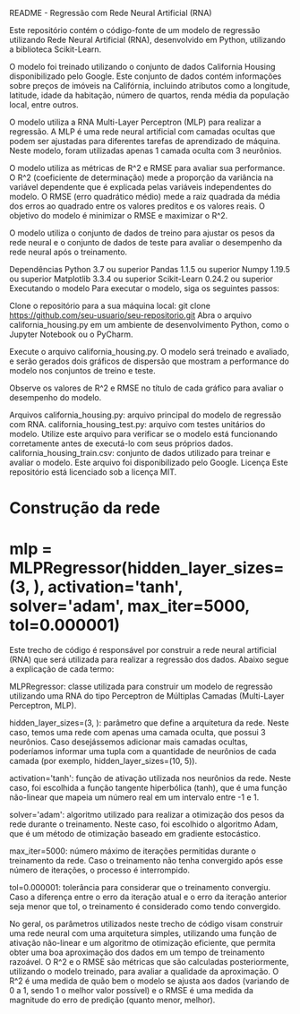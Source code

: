 README - Regressão com Rede Neural Artificial (RNA)

Este repositório contém o código-fonte de um modelo de regressão utilizando Rede Neural Artificial (RNA), desenvolvido em Python, utilizando a biblioteca Scikit-Learn.

O modelo foi treinado utilizando o conjunto de dados California Housing disponibilizado pelo Google. Este conjunto de dados contém informações sobre preços de imóveis na Califórnia, incluindo atributos como a longitude, latitude, idade da habitação, número de quartos, renda média da população local, entre outros.

O modelo utiliza a RNA Multi-Layer Perceptron (MLP) para realizar a regressão. A MLP é uma rede neural artificial com camadas ocultas que podem ser ajustadas para diferentes tarefas de aprendizado de máquina. Neste modelo, foram utilizadas apenas 1 camada oculta com 3 neurônios.

O modelo utiliza as métricas de R^2 e RMSE para avaliar sua performance. O R^2 (coeficiente de determinação) mede a proporção da variância na variável dependente que é explicada pelas variáveis independentes do modelo. O RMSE (erro quadrático médio) mede a raiz quadrada da média dos erros ao quadrado entre os valores preditos e os valores reais. O objetivo do modelo é minimizar o RMSE e maximizar o R^2.

O modelo utiliza o conjunto de dados de treino para ajustar os pesos da rede neural e o conjunto de dados de teste para avaliar o desempenho da rede neural após o treinamento.

Dependências
Python 3.7 ou superior
Pandas 1.1.5 ou superior
Numpy 1.19.5 ou superior
Matplotlib 3.3.4 ou superior
Scikit-Learn 0.24.2 ou superior
Executando o modelo
Para executar o modelo, siga os seguintes passos:

Clone o repositório para a sua máquina local:
git clone https://github.com/seu-usuario/seu-repositorio.git
Abra o arquivo california_housing.py em um ambiente de desenvolvimento Python, como o Jupyter Notebook ou o PyCharm.

Execute o arquivo california_housing.py. O modelo será treinado e avaliado, e serão gerados dois gráficos de dispersão que mostram a performance do modelo nos conjuntos de treino e teste.

Observe os valores de R^2 e RMSE no título de cada gráfico para avaliar o desempenho do modelo.

Arquivos
california_housing.py: arquivo principal do modelo de regressão com RNA.
california_housing_test.py: arquivo com testes unitários do modelo. Utilize este arquivo para verificar se o modelo está funcionando corretamente antes de executá-lo com seus próprios dados.
california_housing_train.csv: conjunto de dados utilizado para treinar e avaliar o modelo. Este arquivo foi disponibilizado pelo Google.
Licença
Este repositório está licenciado sob a licença MIT.

# Construção da rede
# mlp = MLPRegressor(hidden_layer_sizes=(3, ), activation='tanh', solver='adam', max_iter=5000, tol=0.000001)
Este trecho de código é responsável por construir a rede neural artificial (RNA) que será utilizada para realizar a regressão dos dados. Abaixo segue a explicação de cada termo:

MLPRegressor: classe utilizada para construir um modelo de regressão utilizando uma RNA do tipo Perceptron de Múltiplas Camadas (Multi-Layer Perceptron, MLP).

hidden_layer_sizes=(3, ): parâmetro que define a arquitetura da rede. Neste caso, temos uma rede com apenas uma camada oculta, que possui 3 neurônios. Caso desejássemos adicionar mais camadas ocultas, poderíamos informar uma tupla com a quantidade de neurônios de cada camada (por exemplo, hidden_layer_sizes=(10, 5)).

activation='tanh': função de ativação utilizada nos neurônios da rede. Neste caso, foi escolhida a função tangente hiperbólica (tanh), que é uma função não-linear que mapeia um número real em um intervalo entre -1 e 1.

solver='adam': algoritmo utilizado para realizar a otimização dos pesos da rede durante o treinamento. Neste caso, foi escolhido o algoritmo Adam, que é um método de otimização baseado em gradiente estocástico.

max_iter=5000: número máximo de iterações permitidas durante o treinamento da rede. Caso o treinamento não tenha convergido após esse número de iterações, o processo é interrompido.

tol=0.000001: tolerância para considerar que o treinamento convergiu. Caso a diferença entre o erro da iteração atual e o erro da iteração anterior seja menor que tol, o treinamento é considerado como tendo convergido.

No geral, os parâmetros utilizados neste trecho de código visam construir uma rede neural com uma arquitetura simples, utilizando uma função de ativação não-linear e um algoritmo de otimização eficiente, que permita obter uma boa aproximação dos dados em um tempo de treinamento razoável. O R^2 e o RMSE são métricas que são calculadas posteriormente, utilizando o modelo treinado, para avaliar a qualidade da aproximação. O R^2 é uma medida de quão bem o modelo se ajusta aos dados (variando de 0 a 1, sendo 1 o melhor valor possível) e o RMSE é uma medida da magnitude do erro de predição (quanto menor, melhor).